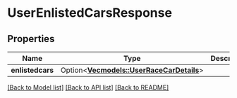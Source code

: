 # UserEnlistedCarsResponse

## Properties

Name | Type | Description | Notes
------------ | ------------- | ------------- | -------------
**enlistedcars** | Option<[**Vec<models::UserRaceCarDetails>**](UserRaceCarDetails.md)> |  | [optional]

[[Back to Model list]](../README.md#documentation-for-models) [[Back to API list]](../README.md#documentation-for-api-endpoints) [[Back to README]](../README.md)


